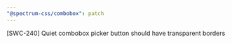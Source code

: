 ```yaml
---
"@spectrum-css/combobox": patch
---
```


[SWC-240] Quiet combobox picker button should have transparent borders
